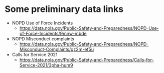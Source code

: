 # Some preliminary data links
* NOPD Use of Force Incidents
    * https://data.nola.gov/Public-Safety-and-Preparedness/NOPD-Use-of-Force-Incidents/9mnw-mbde
* NOPD Misconduct complaints
    * https://data.nola.gov/Public-Safety-and-Preparedness/NOPD-Misconduct-Complaints/gz2m-ef5u
* Calls for Service 2021
    * https://data.nola.gov/Public-Safety-and-Preparedness/Calls-for-Service-2021/3pha-hum9